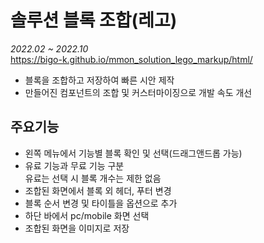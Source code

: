 # 솔루션 블록 조합(레고)
_2022.02 ~ 2022.10_  
https://bigo-k.github.io/mmon_solution_lego_markup/html/
+ 블록을 조합하고 저장하여 빠른 시안 제작
+ 만들어진 컴포넌트의 조합 및 커스터마이징으로 개발 속도 개선

## 주요기능
+ 왼쪽 메뉴에서 기능별 블록 확인 및 선택(드래그앤드롭 가능)  
+ 유료 기능과 무료 기능 구분  
  유료는 선택 시 블록 개수는 제한 없음  
+ 조합된 화면에서 블록 외 헤더, 푸터 변경  
+ 블록 순서 변경 및 타이틀을 옵션으로 추가  
+ 하단 바에서 pc/mobile 화면 선택  
+ 조합된 화면을 이미지로 저장  
